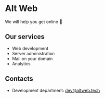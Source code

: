 # Alt Web

We will help you get online 🚀

## Our services
- Web development
- Server administration
- Mail on your domain
- Analytics

## Contacts
- Development department: [dev@altweb.tech](mailto:dev@altweb.tech)
